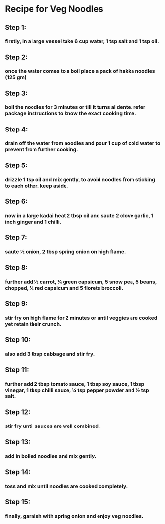 # Recipe for Veg Noodles
## Step 1:
### firstly, in a large vessel take 6 cup water, 1 tsp salt and 1 tsp oil.
## Step 2:
### once the water comes to a boil place a pack of hakka noodles (125 gm)
## Step 3:
### boil the noodles for 3 minutes or till it turns al dente. refer package instructions to know the exact cooking time.
## Step 4:
### drain off the water from noodles and pour 1 cup of cold water to prevent from further cooking.
## Step 5:
### drizzle 1 tsp oil and mix gently, to avoid noodles from sticking to each other. keep aside.
## Step 6:
### now in a large kadai heat 2 tbsp oil and saute 2 clove garlic, 1 inch ginger and 1 chilli.
## Step 7:
### saute ½ onion, 2 tbsp spring onion on high flame.
## Step 8:
### further add ½ carrot, ¼ green capsicum, 5 snow pea, 5 beans, chopped, ¼ red capsicum and 5 florets broccoli.
## Step 9:
### stir fry on high flame for 2 minutes or until veggies are cooked yet retain their crunch.
## Step 10:
### also add 3 tbsp cabbage and stir fry.
## Step 11:
### further add 2 tbsp tomato sauce, 1 tbsp soy sauce, 1 tbsp vinegar, 1 tbsp chilli sauce, ¼ tsp pepper powder and ½ tsp salt.
## Step 12:
### stir fry until sauces are well combined.
## Step 13:
### add in boiled noodles and mix gently.
## Step 14:
### toss and mix until noodles are cooked completely.
## Step 15:
### finally, garnish with spring onion and enjoy veg noodles.
